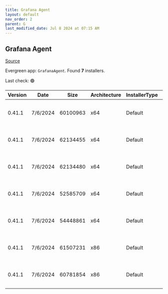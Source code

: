 ```yaml
---
title: Grafana Agent
layout: default
nav_order: 2
parent: G
last_modified_date: Jul 8 2024 at 07:15 AM
---
```


## Grafana Agent

[Source](https://grafana.com/docs/agent/)

Evergreen app: `GrafanaAgent`. Found **7** installers.

Last check: 🟢

| Version | Date     | Size     | Architecture | InstallerType | Type | URI                                                                                                                                                                                                                        |
| ------- | -------- | -------- | ------------ | ------------- | ---- | -------------------------------------------------------------------------------------------------------------------------------------------------------------------------------------------------------------------------- |
| 0.41.1  | 7/6/2024 | 60100963 | x64          | Default       | zip  | [https://github.com/grafana/agent/releases/download/v0.41.1/grafana-agent-freebsd-amd64.zip](https://github.com/grafana/agent/releases/download/v0.41.1/grafana-agent-freebsd-amd64.zip)                                   |
| 0.41.1  | 7/6/2024 | 62134455 | x64          | Default       | zip  | [https://github.com/grafana/agent/releases/download/v0.41.1/grafana-agent-windows-amd64.exe.zip](https://github.com/grafana/agent/releases/download/v0.41.1/grafana-agent-windows-amd64.exe.zip)                           |
| 0.41.1  | 7/6/2024 | 62134480 | x64          | Default       | zip  | [https://github.com/grafana/agent/releases/download/v0.41.1/grafana-agent-windows-boringcrypto-amd64.exe.zip](https://github.com/grafana/agent/releases/download/v0.41.1/grafana-agent-windows-boringcrypto-amd64.exe.zip) |
| 0.41.1  | 7/6/2024 | 52585709 | x64          | Default       | zip  | [https://github.com/grafana/agent/releases/download/v0.41.1/grafana-agentctl-freebsd-amd64.zip](https://github.com/grafana/agent/releases/download/v0.41.1/grafana-agentctl-freebsd-amd64.zip)                             |
| 0.41.1  | 7/6/2024 | 54448861 | x64          | Default       | zip  | [https://github.com/grafana/agent/releases/download/v0.41.1/grafana-agentctl-windows-amd64.exe.zip](https://github.com/grafana/agent/releases/download/v0.41.1/grafana-agentctl-windows-amd64.exe.zip)                     |
| 0.41.1  | 7/6/2024 | 61507231 | x86          | Default       | zip  | [https://github.com/grafana/agent/releases/download/v0.41.1/grafana-agent-flow-installer.exe.zip](https://github.com/grafana/agent/releases/download/v0.41.1/grafana-agent-flow-installer.exe.zip)                         |
| 0.41.1  | 7/6/2024 | 60781854 | x86          | Default       | zip  | [https://github.com/grafana/agent/releases/download/v0.41.1/grafana-agent-installer.exe.zip](https://github.com/grafana/agent/releases/download/v0.41.1/grafana-agent-installer.exe.zip)                                   |
